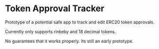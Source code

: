 # Token Approval Tracker

Prototype of a potential safe app to track and edit ERC20 token approvals.

Currently only supports rinkeby and 18 decimal tokens.

No guarantees that it works properly. Its still an early prototype.

